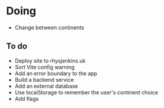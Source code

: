 # Doing

-   Change between continents

## To do

-   Deploy site to rhysjenkins.uk
-   Sort Vite config warning
-   Add an error boundary to the app
-   Build a backend service
-   Add an external database
-   Use localStorage to remember the user's continent choice
-   Add flags
